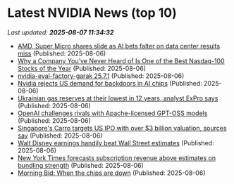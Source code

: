 # Latest NVIDIA News (top 10)
_Last updated: **2025-08-07 11:34:32**_

- [AMD, Super Micro shares slide as AI bets falter on data center results miss](https://economictimes.indiatimes.com/tech/artificial-intelligence/amd-super-micro-shares-slide-as-ai-bets-falter-on-data-center-results-miss/articleshow/123142235.cms) (Published: 2025-08-06)
- [Why a Company You’ve Never Heard of Is One of the Best Nasdaq-100 Stocks of the Year](https://www.barchart.com/story/news/33918220/why-a-company-youve-never-heard-of-is-one-of-the-best-nasdaq-100-stocks-of-the-year) (Published: 2025-08-06)
- [nvidia-eval-factory-garak 25.7.1](https://pypi.org/project/nvidia-eval-factory-garak/25.7.1/) (Published: 2025-08-06)
- [Nvidia rejects US demand for backdoors in AI chips](https://www.theverge.com/news/719697/nvidia-ai-gpu-chips-denies-backdoors-kill-switches-spyware) (Published: 2025-08-06)
- [Ukrainian gas reserves at their lowest in 12 years, analyst ExPro says](https://biztoc.com/x/95e3a10932ab9e71) (Published: 2025-08-06)
- [OpenAI challenges rivals with Apache-licensed GPT-OSS models](https://www.computerworld.com/article/4034958/openai-challenges-rivals-with-apache-licensed-gpt-oss-models.html) (Published: 2025-08-06)
- [Singapore's Carro targets US IPO with over $3 billion valuation, sources say](https://biztoc.com/x/a61971d11daccecb) (Published: 2025-08-06)
- [Walt Disney earnings handily beat Wall Street estimates](https://biztoc.com/x/5f5b891197d2d928) (Published: 2025-08-06)
- [New York Times forecasts subscription revenue above estimates on bundling strength](https://biztoc.com/x/b83ce07280a6a2e4) (Published: 2025-08-06)
- [Morning Bid: When the chips are down](https://biztoc.com/x/9ab74f1f75450bf9) (Published: 2025-08-06)
